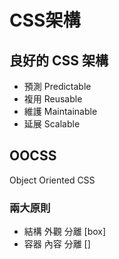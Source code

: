 # CSS架構

## 良好的 CSS 架構
* 預測 Predictable
* 複用 Reusable
* 維護 Maintainable
* 延展 Scalable

## OOCSS
Object Oriented CSS

### 兩大原則
* 結構 外觀 分離  [box]
* 容器 內容 分離  []
